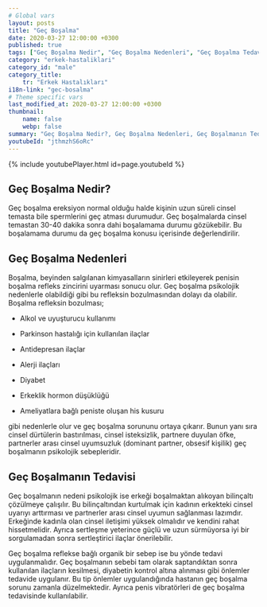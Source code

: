 ```yaml
---
# Global vars
layout: posts
title: "Geç Boşalma"
date: 2020-03-27 12:00:00 +0300
published: true
tags: ["Geç Boşalma Nedir", "Geç Boşalma Nedenleri", "Geç Boşalma Tedavi", "Geç Boşalma Nedeni", "Geç Boşalma", "Geç Boşalma Sebebi", "Geç Boşalma Çözüm", "Geç Boşalma Avantajları", "boşalamama" ]
category: "erkek-hastaliklari"
category_id: "male"
category_title:
    tr: "Erkek Hastalıkları"
i18n-link: "gec-bosalma"
# Theme specific vars
last_modified_at: 2020-03-27 12:00:00 +0300
thumbnail:
    name: false
    webp: false
summary: "Geç Boşalma Nedir?, Geç Boşalma Nedenleri, Geç Boşalmanın Tedavisi, Geç Boşalma Neden olur, Geç Boşalma, Geç Boşalma Sebepleri, Geç Boşalma Çözümü, Geç Boşalma Avantajları, Geç Boşalma Dezavantajları , Cinsellik"
youtubeId: "jthmzhS6oRc"
---
```

{% include youtubePlayer.html id=page.youtubeId %}

## Geç Boşalma Nedir?

Geç boşalma ereksiyon normal olduğu halde kişinin uzun süreli cinsel temasta bile spermlerini geç atması durumudur. Geç boşalmalarda cinsel temastan 30-40 dakika sonra dahi boşalamama durumu gözükebilir. Bu boşalamama durumu da geç boşalma konusu içerisinde değerlendirilir.

## Geç Boşalma Nedenleri

Boşalma, beyinden salgılanan kimyasalların sinirleri etkileyerek penisin boşalma refleks zincirini uyarması sonucu olur. Geç boşalma psikolojik nedenlerle olabildiği gibi bu refleksin bozulmasından dolayı da olabilir. Boşalma refleksin bozulması;

* Alkol ve uyuşturucu kullanımı

* Parkinson hastalığı için kullanılan ilaçlar

* Antidepresan ilaçlar

* Alerji ilaçları

* Diyabet

* Erkeklik hormon düşüklüğü

* Ameliyatlara bağlı peniste oluşan his kusuru

gibi nedenlerle olur ve geç boşalma sorununu ortaya çıkarır. Bunun yanı sıra cinsel dürtülerin bastırılması, cinsel isteksizlik, partnere duyulan öfke, partnerler arası cinsel uyumsuzluk (dominant partner, obsesif kişilik)  geç boşalmanın psikolojik sebepleridir.

## Geç Boşalmanın Tedavisi

Geç boşalmanın nedeni psikolojik ise erkeği boşalmaktan alıkoyan bilinçaltı çözülmeye çalışılır. Bu bilinçaltından kurtulmak için kadının erkekteki cinsel uyarıyı arttırması ve partnerler arası cinsel uyumun sağlanması lazımdır. Erkeğinde kadınla olan cinsel iletişimi yüksek olmalıdır ve kendini rahat hissetmelidir. Ayrıca sertleşme yeterince güçlü ve uzun sürmüyorsa iyi bir sorgulamadan sonra sertleştirici ilaçlar önerilebilir.

​Geç boşalma reflekse bağlı organik bir sebep ise bu yönde tedavi uygulanmalıdır. Geç boşalmanın sebebi tam olarak saptandıktan sonra kullanılan ilaçların kesilmesi, diyabetin kontrol altına alınması gibi önlemler tedavide uygulanır. Bu tip önlemler uygulandığında hastanın geç boşalma sorunu zamanla düzelmektedir. Ayrıca penis vibratörleri de geç boşalma tedavisinde kullanılabilir.
